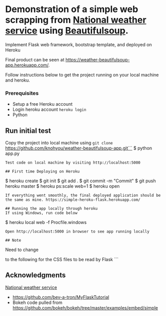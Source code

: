 # Demonstration of a simple web scrapping from [National weather service](https://www.weather.gov/) using [Beautifulsoup](https://pypi.python.org/pypi/beautifulsoup4).
Implement Flask web framework, bootstrap template, and deployed on Heroku 

Final product can be seen at https://weather-beautifulsoup-app.herokuapp.com/.

Follow instructions below to get the project running on your local machine and heroku. 

### Prerequisites
* Setup a free Heroku account
* Login heroku account ``` heroku login ``` 
* Python 
 
## Run initial test 
Copy the project into local machine using ```git clone```
https://github.com/knohyou/weather-beautifulsoup-app.git```
$ python app.py
```
Test code on local machine by visiting http://localhost:5000

## First time Deploying on Heroku
```
$ heroku create 
$ git init
$ git add .
$ git commit -m "Commit" 
$ git push heroku master
$ heroku ps:scale web=1
$ heroku open
```
If everything went smoothly, the final deployed application should be the same as mine. https://simple-heroku-flask.herokuapp.com/

## Running the app locally through heroku
If using Windows, run code below 
```
$ heroku local web -f Procfile.windows 
```
Open http://localhost:5000 in browser to see app running locally

## Note
```
Need to change 
<link href="vendor/bootstrap/css/bootstrap.min.css" rel="stylesheet">
to the following for the CSS files to be read by Flask
<link href="{{ url_for('static', filename='bootstrap.min.css') }}" rel="stylesheet">
``` 

## Acknowledgments
[National weather service](https://www.weather.gov/)
* https://github.com/bev-a-tron/MyFlaskTutorial
* Bokeh code pulled from https://github.com/bokeh/bokeh/tree/master/examples/embed/simple



